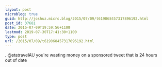 ```yaml
---
layout: post
microblog: true
guid: http://joshua.micro.blog/2015/07/09/t619068457317896192.html
post_id: 37681
date: 2015-07-09T19:59:56+1100
lastmod: 2019-07-30T17:41:30+1100
type: post
url: /2015/07/09/t619068457317896192.html
---
```

. @statravelAU you're wasting money on a sponsored tweet that is 24 hours out of date
